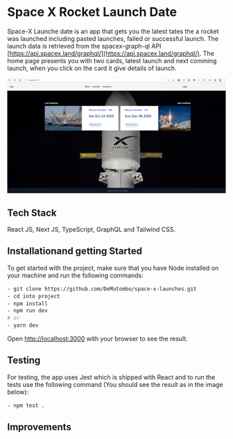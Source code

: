 # Space X Rocket Launch Date

Space-X Launche date is an app that gets you the latest tates the a rocket was launched including pasted launches, failed or successful launch. The launch data is retrieved from the spacex-graph-ql API [https://api.spacex.land/graphql/](https://api.spacex.land/graphql/).
The home page presents you with two cards, latest launch and next comming launch, when you click on the card it give details of launch.

<img src="public/images/screenGrab.png">

## Tech Stack

React JS, Next JS, TypeScript, GraphQL and Tailwind CSS.

## Installationand getting Started

To get started with the project, make sure that you have Node installed on your machine and run the following commands:

```bash
- git clone https://github.com/DeMutombo/space-x-launches.git
- cd into project
- npm install
- npm run dev
# or
- yarn dev
```

Open [http://localhost:3000](http://localhost:3000) with your browser to see the result.

## Testing

For testing, the app uses Jest which is shipped with React and to run the tests use the following command (You should see the result as in the image below):

```bash
- npm test .
```

## Improvements
